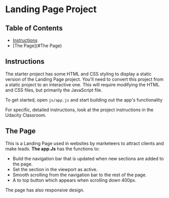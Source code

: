 # Landing Page Project

## Table of Contents

* [Instructions](#instructions)
* [The Page](#The Page)

## Instructions

The starter project has some HTML and CSS styling to display a static version of the Landing Page project. You'll need to convert this project from a static project to an interactive one. This will require modifying the HTML and CSS files, but primarily the JavaScript file.

To get started, open `js/app.js` and start building out the app's functionality

For specific, detailed instructions, look at the project instructions in the Udacity Classroom.



## The Page
This is a Landing Page used in websites by marketeers to attract clients and make leads.
**The app.Js** has the functions to:
- Build the navigation bar that is updated when new sections are added to the page.
- Set the section in the viewport as active.
- Smooth scrolling from the navigation bar to the rest of the page.
- A to top button which appears when scrolling down 400px.

The page has also responsive design.
